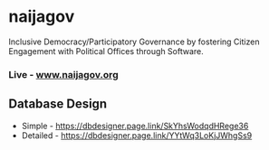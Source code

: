# naijagov
Inclusive Democracy/Participatory Governance by fostering Citizen Engagement with Political Offices through Software.

### Live - www.naijagov.org

## Database Design
* Simple - https://dbdesigner.page.link/SkYhsWodqdHRege36
* Detailed - https://dbdesigner.page.link/YYtWq3LoKjJWhgSs9
